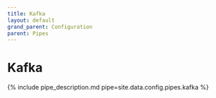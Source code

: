 ```yaml
---
title: Kafka
layout: default
grand_parent: Configuration
parent: Pipes
---
```

# Kafka

{% include pipe_description.md pipe=site.data.config.pipes.kafka %}

